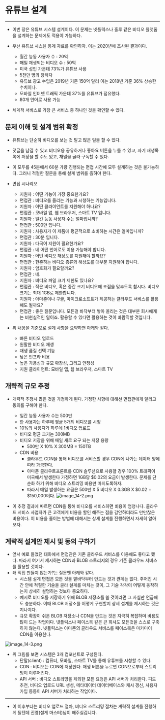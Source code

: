 # 유튜브 설계

---


- 이번 장은 유튜브 시스템 설계이다. 이 문제는 넷플릭스나 훌루 같은 비디오 플랫폼을 설계하는 문제에도 적용이 가능하다.

 - 우선 유튜브 시스템 통계 자료를 확인하자. 이는 2020년에 조사된 결과이다.
   - 월간 능동 사용자 수 : 20억
   - 매일 재생되는 비디오 수 : 50억
   - 미국 성인 가운데 73%가 유튜브 사용
   - 5천만 명의 창작자
   - 유튜브 광고 수입은 2019년 기준 150억 달러 이는 2018년 기준 36% 상승한 수치이다.
   - 모바일 인터넷 트래픽 가운데 37%를 유튜브가 점유했다.
   - 80개 언어로 사용 가능
 - 세계적 서비스로 가장 큰 서비스 중 하나인 것을 확인할 수 있다.

## 문제 이해 및 설계 범위 확정

 - 유튜브는 단순히 비디오를 보는 것 말고 많은 일을 할 수 있다.
 - 댓글을 남길 수 있고 비디오응 공유하거나 좋아요 버튼을 누를 수 있고, 자기 재생목록에 저장을 할 수도 있고, 채널을 골라 구독할 수 있다.
 - 이 모두를 45분에서 60분 가량 진행되는 면접 시간에 모두 설계하는 것은 불가능하다. 그러니 적절한 질문을 통해 설계 범위를 좁혀야 한다.

 - 면접 시나리오
   - 지원자 : 어떤 기능이 가장 중요한가요?
   - 면접관 : 비디오를 올리는 기능과 시청하는 기능입니다.
   - 지원자 : 어떤 클라이언트를 지원해야 하나요?
   - 면접관 : 모바일 앱, 웹 브라우저, 스마트 TV 입니다.
   - 지원자 : 일간 능동 사용자 수는 얼마입니까?
   - 면접관 : 500만 입니다.
   - 지원자 : 사용자가 이 제품에 평균적으로 소비하는 시간은 얼마입니까?
   - 면접관 : 30분 입니다.
   - 지원자 : 다국어 지원이 필요한가요?
   - 면접관 : 네 어떤 언어로도 이용 가능해야 합니다.
   - 지원자 : 어떤 비디오 해상도를 지원해야 할까요?
   - 면접관 : 현존하는 비디오 종류와 해상도를 대부분 지원해야 합니다.
   - 지원자 : 암호화가 필요할까요?
   - 면접관 : 네.
   - 지원자 : 비디오 파일 크기 제한도 있나요?
   - 면접관 : 작은 비디오, 혹은 중간 크기 비디오에 초점을 맞추도록 합시다. 비디오 크기는 최대 1GB로 제한합니다.
   - 지원자 : 아마존이나 구글, 마이크로소프트가 제공하는 클라우드 서비스를 활용해도 될까요?
   - 면접관 : 좋은 질문입니다. 모든걸 바닥부터 쌓아 올리는 것은 대부분 회사에게는 비현실적인 일이죠. 활용할 수 있다면 활용하는 것이 바람직할 것입니다.
 - 위 내용을 기준으로 설계 사항을 요약하면 아래와 같다.
   - 빠른 비디오 업로드
   - 원활한 비디오 재생
   - 재생 품질 선택 기능
   - 낮은 인프라 비용
   - 높은 가용성과 규모 확장성, 그리고 안정성
   - 지원 클라이언트: 모바일 앱, 웹 브라우저, 스마트 TV

## 개략적 규모 추정
 - 개략적 추정시 많은 것을 가정하게 된다. 가정한 사항에 대해선 면접관에게 알리고 동의를 구해야 한다.
   - 일간 능동 사용자 수는 500만
   - 한 사용자는 하루에 평균 5개의 비디오를 시청
   - 10%의 사용자가 하루에 1비디오 업로드
   - 비디오 평균 크기는 300MB
   - 비디오 저장을 위해 매일 새로 요구 되는 저장 용량
     - 500만 X 10% X 300MB = 150TB
   - CDN 비용
     - 클라우드 CDN을 통해 비디오를 서비스할 경우 CDN에 나가는 데이터 양에 따라 과금한다.
     - 아마존 클라우트프론트를 CDN 솔루션으로 사용할 경우 100% 트래픽이 미국에서 발생한다 가정하면 1GB당 $0.02의 요금이 발생한다. 문제를 단순화 하기 위해 비디오 스트리밍 비용만 따지도록하자.
     - 따라서 매일 발생하는 요금은 500만 X 5 비디오 X 0.3GB X $0.02 = $150,000이다.
![image_14-2.png](image%2Fimage_14-2.png)

 - 이 추정 결과에 따르면 CDN을 통해 비디오를 서비스하면 비용이 엄청나다. 클라우드 서비스 사업자가 큰 고객에게 비용을 할인 해주는 점을 감안하더라도 만만찮은 비용이다. 이 비용을 줄이는 방법에 대해서는 상세 설계를 진행하면서 자세히 알아보자.

## 계략적 설계안 제시 및 동의 구하기
 - 앞서 예로 들었던 대화에서 면접관은 기존 클라우드 서비스를 이용해도 좋다고 했다. 따라서 여기서 제시하는 CDN과 BLOB 스토리지의 경우 기존 클라우드 서비스를 활용할 것이다.
 - 왜 직접 만들지 않는가?는 질문엔 아래와 같다.
   - 시스템 설계 면접은 모든 것을 밑바닥부터 만드는 것과 관계는 없다. 주어진 시간 안에 적절한 기술을 골라 설계를 마치는 것이, 그 기술 각각이 어떻게 동작하는지 상세히 설명하는 것보다 중요하다.
   - 예시로 비디오를 저장하기 위해 BLOB 저장소를 쓸 것이라면 그 사실만 언급해도 충분하다. 이때 BLOB 저장소를 어떻게 구현할지 상세 설계를 제시하는 것은 지나치다.
   - 규모 확장이 쉬운 BLOB 저장소나 CDN을 만드는 것은 지극히 복잡하며 비용도 많이 드는 작업이다. 넷플릭스나 페이스북 같은 큰 회사도 모든것을 스스로 구축하지 않는다. 넷플릭스는 아마존의 클라우드 서비스를 페이스북은 마카마이 CDN을 이용한다.

![image_14-3.png](image%2Fimage_14-3.png)

 - 위 그림를 보면 시스템은 3개 컴포넌트로 구성된다.
   - 단말(client) : 컴퓨터, 모바일, 스마트 TV를 통해 유튜브를 시청할 수 있다.
   - CDN  : 비디오는 CDN에 저장한다. 재생 버튼을 누르면 CDN으로부터 스트리밍이 이루어진다.
   - API 서버 : 비디오 스트리밍을 제외한 모든 요청은 API 서버가 처리한다. 피드 추천, 비디오 업로드 URL 생성, 메타데이터 데이터베이스와 캐시 갱신, 사용자 가입 등등이 API 서버가 처리하는 작업이다.


---
 - 이 이후부터는 비디오 업로드 절차, 비디오 스트리밍 절차는 계략적 설계를 진행하게 될텐데 진영(설계 마스터)님이 해주실겁니다.
































